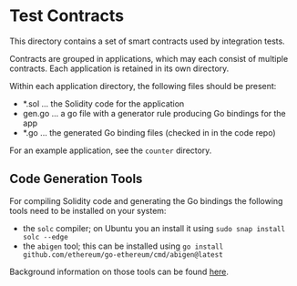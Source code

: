 # Test Contracts

This directory contains a set of smart contracts used by integration tests.

Contracts are grouped in applications, which may each consist of multiple 
contracts. Each application is retained in its own directory.

Within each application directory, the following files should be present:
 - *.sol  ... the Solidity code for the application
 - gen.go ... a go file with a generator rule producing Go bindings for the app
 - *.go   ... the generated Go binding files (checked in in the code repo)

For an example application, see the `counter` directory.

## Code Generation Tools

For compiling Solidity code and generating the Go bindings the following tools
need to be installed on your system:
- the `solc` compiler; on Ubuntu you an install it using `sudo snap install solc --edge`
- the `abigen` tool; this can be installed using `go install github.com/ethereum/go-ethereum/cmd/abigen@latest`

Background information on those tools can be found [here](https://goethereumbook.org/en/smart-contract-compile/).
